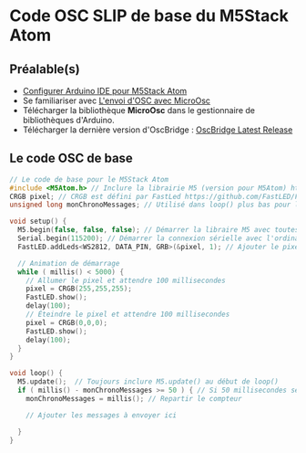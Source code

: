 # Code OSC SLIP de base du M5Stack Atom

## Préalable(s)

- [Configurer Arduino IDE pour M5Stack Atom](m5stack/atom/configuration.md)
- Se familiariser avec [L'envoi d'OSC avec MicroOsc](osc/microosc-envoi.md)
- Télécharger la bibliothèque **MicroOsc** dans le gestionnaire de bibliothèques d'Arduino.
- Télécharger la dernière version d'OscBridge : [OscBridge Latest Release](https://github.com/thomasfredericks/OscBridge/releases/lateste)

## Le code OSC de base

```cpp
// Le code de base pour le M5Stack Atom
#include <M5Atom.h> // Inclure la librairie M5 (version pour M5Atom) https://github.com/m5stack/M5Atom
CRGB pixel; // CRGB est défini par FastLed https://github.com/FastLED/FastLED/wiki/Pixel-reference#crgb-reference
unsigned long monChronoMessages; // Utilisé dans loop() plus bas pour limiter la vitesse d'envoi des messages

void setup() {
  M5.begin(false, false, false); // Démarrer la libraire M5 avec toutes les options désactivées
  Serial.begin(115200); // Démarrer la connexion sérielle avec l'ordinateur
  FastLED.addLeds<WS2812, DATA_PIN, GRB>(&pixel, 1); // Ajouter le pixel du M5Atom à FastLED

  // Animation de démarrage
  while ( millis() < 5000) {
    // Allumer le pixel et attendre 100 millisecondes
    pixel = CRGB(255,255,255);
    FastLED.show();
    delay(100);
    // Éteindre le pixel et attendre 100 millisecondes
    pixel = CRGB(0,0,0);
    FastLED.show();
    delay(100);
  } 
}

void loop() {
  M5.update();  // Toujours inclure M5.update() au début de loop()
  if ( millis() - monChronoMessages >= 50 ) { // Si 50 millisecondes se sont écoulées
    monChronoMessages = millis(); // Repartir le compteur

    // Ajouter les messages à envoyer ici

  }
}

```